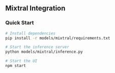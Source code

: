 ## Mixtral Integration

### Quick Start
```bash
# Install dependencies
pip install -r models/mixtral/requirements.txt

# Start the inference server
python models/mixtral/inference.py

# Start the UI
npm start
